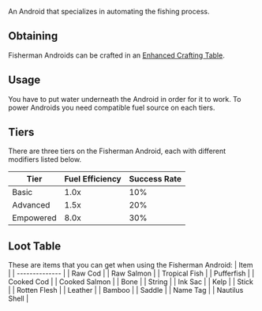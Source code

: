 An Android that specializes in automating the fishing process.

## Obtaining
Fisherman Androids can be crafted in an [Enhanced Crafting Table](https://github.com/Slimefun/Slimefun4/wiki/Enhanced-Crafting-Table).

## Usage
You have to put water underneath the Android in order for it to work.
To power Androids you need compatible fuel source on each tiers.

## Tiers
There are three tiers on the Fisherman Android, each with different modifiers listed below.

| Tier | Fuel Efficiency | Success Rate |
| ---- | --------------- | ------------ |
| Basic | 1.0x | 10% |
| Advanced | 1.5x | 20% |
| Empowered | 8.0x | 30% |

## Loot Table
These are items that you can get when using the Fisherman Android:
| Item           |
| -------------- |
| Raw Cod        |
| Raw Salmon     |
| Tropical Fish  |
| Pufferfish     |
| Cooked Cod     |
| Cooked Salmon  |
| Bone           |
| String         |
| Ink Sac        |
| Kelp           |
| Stick          |
| Rotten Flesh   |
| Leather        |
| Bamboo         |
| Saddle         |
| Name Tag       |
| Nautilus Shell |

